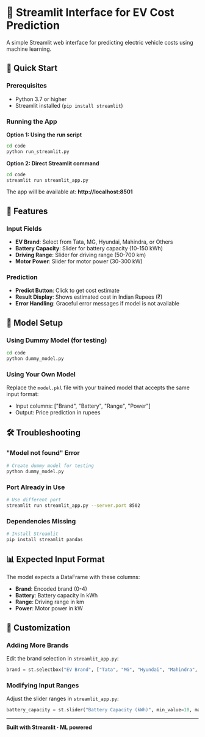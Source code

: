 # 🔌 Streamlit Interface for EV Cost Prediction

A simple Streamlit web interface for predicting electric vehicle costs using machine learning.

## 🚀 Quick Start

### Prerequisites
- Python 3.7 or higher
- Streamlit installed (`pip install streamlit`)

### Running the App

**Option 1: Using the run script**
```bash
cd code
python run_streamlit.py
```

**Option 2: Direct Streamlit command**
```bash
cd code
streamlit run streamlit_app.py
```

The app will be available at: **http://localhost:8501**

## 📱 Features

### Input Fields
- **EV Brand**: Select from Tata, MG, Hyundai, Mahindra, or Others
- **Battery Capacity**: Slider for battery capacity (10-150 kWh)
- **Driving Range**: Slider for driving range (50-700 km)
- **Motor Power**: Slider for motor power (30-300 kW)

### Prediction
- **Predict Button**: Click to get cost estimate
- **Result Display**: Shows estimated cost in Indian Rupees (₹)
- **Error Handling**: Graceful error messages if model is not available

## 🎯 Model Setup

### Using Dummy Model (for testing)
```bash
cd code
python dummy_model.py
```

### Using Your Own Model
Replace the `model.pkl` file with your trained model that accepts the same input format:
- Input columns: ["Brand", "Battery", "Range", "Power"]
- Output: Price prediction in rupees

## 🛠️ Troubleshooting

### "Model not found" Error
```bash
# Create dummy model for testing
python dummy_model.py
```

### Port Already in Use
```bash
# Use different port
streamlit run streamlit_app.py --server.port 8502
```

### Dependencies Missing
```bash
# Install Streamlit
pip install streamlit pandas
```

## 📊 Expected Input Format

The model expects a DataFrame with these columns:
- **Brand**: Encoded brand (0-4)
- **Battery**: Battery capacity in kWh
- **Range**: Driving range in km
- **Power**: Motor power in kW

## 🎨 Customization

### Adding More Brands
Edit the brand selection in `streamlit_app.py`:
```python
brand = st.selectbox("EV Brand", ["Tata", "MG", "Hyundai", "Mahindra", "Others", "Your Brand"])
```

### Modifying Input Ranges
Adjust the slider ranges in `streamlit_app.py`:
```python
battery_capacity = st.slider("Battery Capacity (kWh)", min_value=10, max_value=200, step=1)
```

---

**Built with Streamlit · ML powered** 